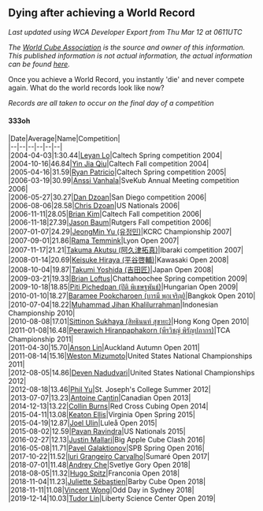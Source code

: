 ## Dying after achieving a World Record 

*Last updated using WCA Developer Export from Thu Mar 12 at 0611UTC*

*The [World Cube Association](https://www.worldcubeassociation.org) is the source and owner of this information. This published information is not actual information, the actual information can be found [here](https://www.worldcubeassociation.org/results).*

Once you achieve a World Record, you instantly 'die' and never compete again. What do the world records look like now?

*Records are all taken to occur on the final day of a competition*

#### 333oh

|Date|Average|Name|Competition|  
|--|--|--|--|--|--|  
|2004-04-03|1:30.44|[Leyan Lo](https://www.worldcubeassociation.org/persons/2004LOLE01)|Caltech Spring competition 2004|  
|2004-10-16|46.84|[Yin Jia Qiu](https://www.worldcubeassociation.org/persons/2004JIAQ01)|Caltech Fall competition 2004|  
|2005-04-16|31.59|[Ryan Patricio](https://www.worldcubeassociation.org/persons/2004PATR01)|Caltech Spring competition 2005|  
|2006-03-19|30.99|[Anssi Vanhala](https://www.worldcubeassociation.org/persons/2005VANH01)|SveKub Annual Meeting competition 2006|  
|2006-05-27|30.27|[Dan Dzoan](https://www.worldcubeassociation.org/persons/2006DZOA03)|San Diego competition 2006|  
|2006-08-06|28.58|[Chris Dzoan](https://www.worldcubeassociation.org/persons/2006DZOA02)|US Nationals 2006|  
|2006-11-11|28.05|[Brian Kim](https://www.worldcubeassociation.org/persons/2006KIMB01)|Caltech Fall competition 2006|  
|2006-11-18|27.39|[Jason Baum](https://www.worldcubeassociation.org/persons/2005BAUM01)|Rutgers Fall competition 2006|  
|2007-01-07|24.29|[JeongMin Yu (유정민)](https://www.worldcubeassociation.org/persons/2007JEON01)|KCRC Championship 2007|  
|2007-09-01|21.86|[Rama Temmink](https://www.worldcubeassociation.org/persons/2006TEMM01)|Lyon Open 2007|  
|2007-11-17|21.21|[Takuma Akutsu (阿久津拓真)](https://www.worldcubeassociation.org/persons/2007AKUT01)|Ibaraki competition 2007|  
|2008-01-14|20.69|[Keisuke Hiraya (平谷啓輔)](https://www.worldcubeassociation.org/persons/2007HIRA02)|Kawasaki Open 2008|  
|2008-10-04|19.87|[Takumi Yoshida (吉田匠)](https://www.worldcubeassociation.org/persons/2007YOSH01)|Japan Open 2008|  
|2009-03-21|19.33|[Brian Loftus](https://www.worldcubeassociation.org/persons/2008LOFT01)|Chattahoochee Spring competition 2009|  
|2009-10-18|18.85|[Piti Pichedpan (ปิติ พิเชษฐพันธ์)](https://www.worldcubeassociation.org/persons/2009PICH01)|Hungarian Open 2009|  
|2010-01-10|18.27|[Baramee Pookcharoen (บารมี พุกเจริญ)](https://www.worldcubeassociation.org/persons/2009POOK01)|Bangkok Open 2010|  
|2010-07-04|18.22|[Muhammad Jihan Khalilurrahman](https://www.worldcubeassociation.org/persons/2009KHAL01)|Indonesian Championship 2010|  
|2010-08-08|17.01|[Sittinon Sukhaya (สิทธินนท์ สุขายะ)](https://www.worldcubeassociation.org/persons/2009SUKH01)|Hong Kong Open 2010|  
|2011-01-08|16.48|[Peerawich Hiranpaphakorn (พีรวิชญ์ พิรัญปภากร)](https://www.worldcubeassociation.org/persons/2010HIRA01)|TCA Championship 2011|  
|2011-04-30|15.70|[Anson Lin](https://www.worldcubeassociation.org/persons/2011LINA01)|Auckland Autumn Open 2011|  
|2011-08-14|15.16|[Weston Mizumoto](https://www.worldcubeassociation.org/persons/2008MIZU01)|United States National Championships 2011|  
|2012-08-05|14.86|[Deven Nadudvari](https://www.worldcubeassociation.org/persons/2008NADU01)|United States National Championships 2012|  
|2012-08-18|13.46|[Phil Yu](https://www.worldcubeassociation.org/persons/2010YUPH01)|St. Joseph's College Summer 2012|  
|2013-07-07|13.23|[Antoine Cantin](https://www.worldcubeassociation.org/persons/2010CANT02)|Canadian Open 2013|  
|2014-12-13|13.22|[Collin Burns](https://www.worldcubeassociation.org/persons/2010BURN01)|Red Cross Cubing Open 2014|  
|2015-04-11|13.08|[Keaton Ellis](https://www.worldcubeassociation.org/persons/2012ELLI01)|Virginia Open Spring 2015|  
|2015-04-19|12.87|[Joel Ulin](https://www.worldcubeassociation.org/persons/2011ULIN01)|Luleå Open 2015|  
|2015-08-02|12.59|[Pavan Ravindra](https://www.worldcubeassociation.org/persons/2013RAVI06)|US Nationals 2015|  
|2016-02-27|12.13|[Justin Mallari](https://www.worldcubeassociation.org/persons/2010MALL01)|Big Apple Cube Clash 2016|  
|2016-05-08|11.71|[Pavel Galaktionov](https://www.worldcubeassociation.org/persons/2013GALA04)|SPB Spring Open 2016|  
|2017-10-22|11.52|[Iuri Grangeiro Carvalho](https://www.worldcubeassociation.org/persons/2015CARV06)|Sumaré Open 2017|  
|2018-07-01|11.48|[Andrey Che](https://www.worldcubeassociation.org/persons/2015CHEA01)|Svetlye Gory Open 2018|  
|2018-08-05|11.32|[Hugo Spitz](https://www.worldcubeassociation.org/persons/2015SPIT02)|Franconia Open 2018|  
|2018-11-04|11.23|[Juliette Sébastien](https://www.worldcubeassociation.org/persons/2014SEBA01)|Barby Cube Open 2018|  
|2018-11-11|11.08|[Vincent Wong](https://www.worldcubeassociation.org/persons/2014WONG08)|Odd Day in Sydney 2018|  
|2019-12-14|10.03|[Tudor Lin](https://www.worldcubeassociation.org/persons/2018LINT05)|Liberty Science Center Open 2019|  
